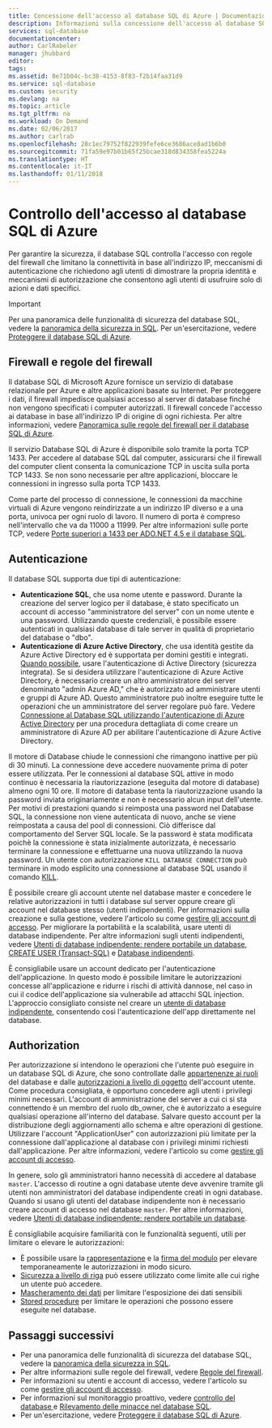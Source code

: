 ```yaml
---
title: Concessione dell'accesso al database SQL di Azure | Documentazione Microsoft
description: Informazioni sulla concessione dell'accesso al database SQL di Microsoft Azure.
services: sql-database
documentationcenter: 
author: CarlRabeler
manager: jhubbard
editor: 
tags: 
ms.assetid: 8e71b04c-bc38-4153-8f83-f2b14faa31d9
ms.service: sql-database
ms.custom: security
ms.devlang: na
ms.topic: article
ms.tgt_pltfrm: na
ms.workload: On Demand
ms.date: 02/06/2017
ms.author: carlrab
ms.openlocfilehash: 28c1ec79752f822939fefe6ce3686ace8ad1b6b0
ms.sourcegitcommit: 71fa59e97b01b65f25bcae318d834358fea5224a
ms.translationtype: HT
ms.contentlocale: it-IT
ms.lasthandoff: 01/11/2018
---
```

# <a name="azure-sql-database-access-control"></a>Controllo dell'accesso al database SQL di Azure
Per garantire la sicurezza, il database SQL controlla l'accesso con regole del firewall che limitano la connettività in base all'indirizzo IP, meccanismi di autenticazione che richiedono agli utenti di dimostrare la propria identità e meccanismi di autorizzazione che consentono agli utenti di usufruire solo di azioni e dati specifici. 

> [!IMPORTANT]
> Per una panoramica delle funzionalità di sicurezza del database SQL, vedere la [panoramica della sicurezza in SQL](sql-database-security-overview.md). Per un'esercitazione, vedere [Proteggere il database SQL di Azure](sql-database-security-tutorial.md).

## <a name="firewall-and-firewall-rules"></a>Firewall e regole del firewall
Il database SQL di Microsoft Azure fornisce un servizio di database relazionale per Azure e altre applicazioni basate su Internet. Per proteggere i dati, il firewall impedisce qualsiasi accesso al server di database finché non vengono specificati i computer autorizzati. Il firewall concede l'accesso ai database in base all'indirizzo IP di origine di ogni richiesta. Per altre informazioni, vedere [Panoramica sulle regole del firewall per il database SQL di Azure](sql-database-firewall-configure.md).

Il servizio Database SQL di Azure è disponibile solo tramite la porta TCP 1433. Per accedere al database SQL dal computer, assicurarsi che il firewall del computer client consenta la comunicazione TCP in uscita sulla porta TCP 1433. Se non sono necessarie per altre applicazioni, bloccare le connessioni in ingresso sulla porta TCP 1433. 

Come parte del processo di connessione, le connessioni da macchine virtuali di Azure vengono reindirizzate a un indirizzo IP diverso e a una porta, univoca per ogni ruolo di lavoro. Il numero di porta è compreso nell'intervallo che va da 11000 a 11999. Per altre informazioni sulle porte TCP, vedere [Porte superiori a 1433 per ADO.NET 4.5 e il database SQL](sql-database-develop-direct-route-ports-adonet-v12.md).

## <a name="authentication"></a>Autenticazione

Il database SQL supporta due tipi di autenticazione:

* **Autenticazione SQL**, che usa nome utente e password. Durante la creazione del server logico per il database, è stato specificato un account di accesso "amministratore del server" con un nome utente e una password. Utilizzando queste credenziali, è possibile essere autenticati in qualsiasi database di tale server in qualità di proprietario del database o "dbo". 
* **Autenticazione di Azure Active Directory**, che usa identità gestite da Azure Active Directory ed è supportata per domini gestiti e integrati. [Quando possibile](https://docs.microsoft.com/sql/relational-databases/security/choose-an-authentication-mode), usare l'autenticazione di Active Directory (sicurezza integrata). Se si desidera utilizzare l'autenticazione di Azure Active Directory, è necessario creare un altro amministratore del server denominato "admin Azure AD," che è autorizzato ad amministrare utenti e gruppi di Azure AD. Questo amministratore può inoltre eseguire tutte le operazioni che un amministratore del server regolare può fare. Vedere [Connessione al Database SQL utilizzando l'autenticazione di Azure Active Directory](sql-database-aad-authentication.md) per una procedura dettagliata di come creare un amministratore di Azure AD per abilitare l'autenticazione di Azure Active Directory.

Il motore di Database chiude le connessioni che rimangono inattive per più di 30 minuti. La connessione deve accedere nuovamente prima di poter essere utilizzata. Per le connessioni al database SQL attive in modo continuo è necessaria la riautorizzazione (eseguita dal motore di database) almeno ogni 10 ore. Il motore di database tenta la riautorizzazione usando la password inviata originariamente e non è necessario alcun input dell'utente. Per motivi di prestazioni quando si reimposta una password nel Database SQL, la connessione non viene autenticata di nuovo, anche se viene reimpostata a causa del pool di connessioni. Ciò differisce dal comportamento del Server SQL locale. Se la password è stata modificata poichè la connessione è stata inizialmente autorizzata, è necessario terminare la connessione e effettuarne una nuova utilizzando la nuova password. Un utente con autorizzazione `KILL DATABASE CONNECTION` può terminare in modo esplicito una connessione al database SQL usando il comando [KILL](https://docs.microsoft.com/sql/t-sql/language-elements/kill-transact-sql).

È possibile creare gli account utente nel database master e concedere le relative autorizzazioni in tutti i database sul server oppure creare gli account nel database stesso (utenti indipendenti). Per informazioni sulla creazione e sulla gestione, vedere l'articolo su come [gestire gli account di accesso](sql-database-manage-logins.md). Per migliorare la portabilità e la scalabilità, usare utenti di database indipendente. Per altre informazioni sugli utenti indipendenti, vedere [Utenti di database indipendente: rendere portabile un database](https://docs.microsoft.com/sql/relational-databases/security/contained-database-users-making-your-database-portable), [CREATE USER (Transact-SQL)](https://docs.microsoft.com/sql/t-sql/statements/create-user-transact-sql) e [Database indipendenti](https://docs.microsoft.com/sql/relational-databases/databases/contained-databases).

È consigliabile usare un account dedicato per l'autenticazione dell'applicazione. In questo modo è possibile limitare le autorizzazioni concesse all'applicazione e ridurre i rischi di attività dannose, nel caso in cui il codice dell'applicazione sia vulnerabile ad attacchi SQL injection. L'approccio consigliato consiste nel creare un [utente di database indipendente](https://docs.microsoft.com/sql/relational-databases/security/contained-database-users-making-your-database-portable), consentendo così l'autenticazione dell'app direttamente nel database. 

## <a name="authorization"></a>Authorization

Per autorizzazione si intendono le operazioni che l'utente può eseguire in un database SQL di Azure, che sono controllate dalle [appartenenze ai ruoli](https://docs.microsoft.com/sql/relational-databases/security/authentication-access/database-level-roles) del database e dalle [autorizzazioni a livello di oggetto](https://docs.microsoft.com/sql/relational-databases/security/permissions-database-engine) dell'account utente. Come procedura consigliata, è opportuno concedere agli utenti i privilegi minimi necessari. L'account di amministrazione del server a cui ci si sta connettendo è un membro del ruolo db_owner, che è autorizzato a eseguire qualsiasi operazione all'interno del database. Salvare questo account per la distribuzione degli aggiornamenti allo schema e altre operazioni di gestione. Utilizzare l'account "ApplicationUser" con autorizzazioni più limitate per la connessione dall'applicazione al database con i privilegi minimi richiesti dall'applicazione. Per altre informazioni, vedere l'articolo su come [gestire gli account di accesso](sql-database-manage-logins.md).

In genere, solo gli amministratori hanno necessità di accedere al database `master`. L'accesso di routine a ogni database utente deve avvenire tramite gli utenti non amministratori del database indipendente creati in ogni database. Quando si usano gli utenti del database indipendente non è necessario creare account di accesso nel database `master`. Per altre informazioni, vedere [Utenti di database indipendente: rendere portabile un database](https://docs.microsoft.com/sql/relational-databases/security/contained-database-users-making-your-database-portable).

È consigliabile acquisire familiarità con le funzionalità seguenti, utili per limitare o elevare le autorizzazioni:   
* È possibile usare la [rappresentazione](https://docs.microsoft.com/dotnet/framework/data/adonet/sql/customizing-permissions-with-impersonation-in-sql-server) e la [firma del modulo](https://docs.microsoft.com/dotnet/framework/data/adonet/sql/signing-stored-procedures-in-sql-server) per elevare temporaneamente le autorizzazioni in modo sicuro.
* [Sicurezza a livello di riga](https://docs.microsoft.com/sql/relational-databases/security/row-level-security) può essere utilizzato come limite alle cui righe un utente può accedere.
* [Mascheramento dei dati](sql-database-dynamic-data-masking-get-started.md) per limitare l'esposizione dei dati sensibili
* [Stored procedure](https://docs.microsoft.com/sql/relational-databases/stored-procedures/stored-procedures-database-engine) per limitare le operazioni che possono essere eseguite nel database.

## <a name="next-steps"></a>Passaggi successivi

- Per una panoramica delle funzionalità di sicurezza del database SQL, vedere la [panoramica della sicurezza in SQL](sql-database-security-overview.md).
- Per altre informazioni sulle regole del firewall, vedere [Regole del firewall](sql-database-firewall-configure.md).
- Per informazioni su utenti e account di accesso, vedere l'articolo su come [gestire gli account di accesso](sql-database-manage-logins.md). 
- Per informazioni sul monitoraggio proattivo, vedere [controllo del database ](sql-database-auditing.md) e [Rilevamento delle minacce nel database SQL](sql-database-threat-detection.md).
- Per un'esercitazione, vedere [Proteggere il database SQL di Azure](sql-database-security-tutorial.md).
